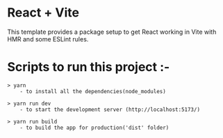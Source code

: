 # React + Vite

This template provides a package setup to get React working in Vite with HMR and some ESLint rules.

# Scripts to run this project :-

    > yarn
        - to install all the dependencies(node_modules)

    > yarn run dev
        - to start the development server (http://localhost:5173/)

    > yarn run build
        - to build the app for production('dist' folder)
